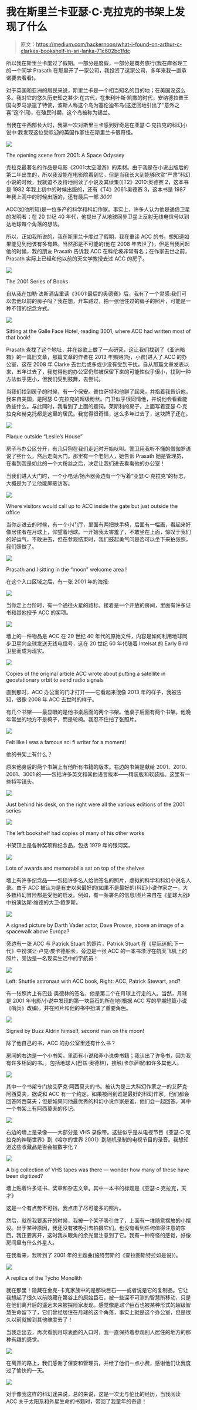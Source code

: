 # 我在斯里兰卡亚瑟·C·克拉克的书架上发现了什么

> 原文：<https://medium.com/hackernoon/what-i-found-on-arthur-c-clarkes-bookshelf-in-sri-lanka-71c602bc1fdc>

所以我在斯里兰卡度过了假期。一部分是度假，一部分是商务旅行(我在麻省理工的一个同学 Prasath 在那里开了一家公司，我投资了这家公司，多年来我一直承诺要去看看)。

对于英国和亚洲的居民来说，斯里兰卡是一个相当知名的目的地；在美国没这么多。我对它的悠久历史知之甚少:在古代，在朱利叶斯·凯撒的时代，安纳德拉普王国向罗马派遣了特使，波斯人称这个岛为塞伦迪布岛(这迂回地引出了“意外之喜”这个词)，在殖民时期，这个岛被称为锡兰。

当我在中西部长大时，我第一次对斯里兰卡感到好奇是在亚瑟·C·克拉克的科幻小说中:我发现这位受欢迎的英国作家住在斯里兰卡很奇怪。

![](img/3608e6db39ca82f8a409dff6f2a7f378.png)

The opening scene from 2001: A Space Odyssey

克拉克最著名的作品是电影《2001:太空漫游》的素材。由于我是在小说出版后的第二年出生的，所以我没能在电影院看到它，但是当我长大到能够欣赏“严肃”科幻小说的时候，我就迫不及待地阅读了小说及其续集(《T2》2010:奥德赛 2，这本书是 1982 年我上初中的时候出版的，还有《T4》2061:奥德赛 3，这本书是 1987 年我上高中的时候出版的，还有最后一部 *3001*

ACC(如他所知)是一位多产的科学和科幻作家。事实上，许多人认为他是通信卫星的发明者；在 20 世纪 40 年代，他提出了从地球同步卫星上反射无线电信号以到达地球每个角落的想法。

所以，正如我所说的，我在斯里兰卡度过了假期，我在重读 ACC 的书，想知道如果能见到他该有多有趣。当然那是不可能的(他在 2008 年去世了)，但是当我问起他的时候，我的朋友 Prasath 告诉我 ACC 在科伦坡非常有名；在作家去世之前，Prasath 实际上已经和他以前的天文学教授去过 ACC 的房子。

![](img/3a0c76f00338691da939b4c775976f7a.png)

The 2001 Series of Books

自从我在加勒·法斯酒店重读《3001:最后的奥德赛》后，我有了一个灵感:我们可以去他以前的房子吗？我在想，开车路过，拍一张他住过的房子的照片，可能是一种不错的纪念方式。

![](img/f8c24bcebe12c3395f959ce782546d23.png)

Sitting at the Galle Face Hotel, reading 3001, where ACC had written most of that book!

Prasath 查找了这个地址，并在谷歌上做了一点研究，这让我们找到了《亚洲暗箱》的一篇旧文章，那篇文章的作者在 2013 年贿赂(呃，小费)进入了 ACC 的办公室，这在 2008 年 Clarke 去世后或多或少没有受到干扰。自从那篇文章发表以来，五年过去了，我觉得他的办公室仍然被保留下来的可能性似乎很小，找到一种方法似乎更小，但我们受到鼓舞，去尝试。

当我们找到房子的时候，有一个保安。普拉萨特和他聊了起来，并指着我告诉他，我来自美国，是阿瑟·C·克拉克的超级粉丝。门卫似乎很同情他，并说他会看看能做些什么。与此同时，我看到了上面的题词，莱斯利的房子，上面写着亚瑟·C·克拉克和赫克托都是这里的居民。我觉得很奇怪，这么多年过去了，这块牌子还在。

![](img/8a62146018030f7b42e08af460d5ed5c.png)

Plaque outside “Leslie’s House”

房子与办公区分开，有几只狗在我们走近时开始吠叫。警卫用我听不懂的僧伽罗语说了些什么，然后走向大门。那里有一个老妇人，她告诉 Prasath 她是管理员，在看到我是如此的一个大粉丝之后，决定让我们进去看看他的办公室！

当我们进入大门时，一个小电话/扬声器旁边有一个写着“亚瑟·C·克拉克”的标志，大概是为了让他能屏蔽访客。

![](img/d6a7268f8c16ca361d3873143b35ae55.png)

Where visitors would call up to ACC inside the gate but just outside the office

当你走进去的时候，有一个小门厅，里面有两把扶手椅，后面有一幅画，看起来好像居住者在月球上，仰望着地球。一开始我太害羞了，不敢坐在上面，惊叹于我们的好运气，不敢进去，但在参观结束时，我们鼓起勇气问是否可以坐下来拍张照，我们照做了。

![](img/e0dabeb2268a661079274cc3429b7803.png)

Prasath and I sitting in the “moon” welcome area !

在这个入口区域之后，有一张 2001 年的海报:

![](img/48ac44863f04345a18fd23eea68b477b.png)

当你走上台阶时，有一个通往火星的路标，接着是一个开放的房间，里面有许多证书和其他授予 ACC 的奖项。

![](img/3b6422658fc530d8fe82ae490f15c815.png)

墙上的一件物品是 ACC 在 20 世纪 40 年代的原始文件，内容是如何利用地球同步卫星向全球发送无线电信号，这在 20 世纪 60 年代随着 Intelsat 的 Early Bird 卫星而成为现实。

![](img/b4ecf2cbe857c7f1f789c243bff941c1.png)

Copies of the original article ACC wrote about putting a satellite in geostationary orbit to send radio signals

直到那时，ACC 办公室的门才打开——它看起来很像 2013 年的样子，我被告知，很像 2008 年 ACC 去世时的样子。

有几个书架——最显眼的是他书桌后面的两个书架。他桌子后面有两个书架。他晚年常坐的地方不是椅子，而是轮椅。我忍不住拍了张照片。

![](img/7d3aff9cef56b6bfc59e76917b24c025.png)

Felt like I was a famous sci fi writer for a moment!

他的书架上有什么？

原来他身后的两个书架上有他所有书籍的版本。右边的书架是献给 2001、2010、2061、3001 的——包括许多英文和其他语言版本——精装版和软装版。这里有一些特写镜头。

![](img/20fbc15e15bb3276a1459629f0c77370.png)

Just behind his desk, on the right were all the various editions of the 2001 series

![](img/12901b6ecd0f1804e4ed5cf899888066.png)

The left bookshelf had copies of many of his other works

书架顶上是各种奖项和纪念品，包括 1979 年的银河奖。

![](img/2a27b54fb59ccc2d8237658410122e6f.png)

Lots of awards and memorabilia sat on top of the shelves

墙上有许多纪念品——包括许多名人给他签名的照片，虚拟的科学和科幻小说名人录。由于 ACC 被认为是有史以来最好的(如果不是最好的)科幻小说作家之一，大多数科幻冒险都是受他的启发。例如，有一条署名的信息/图片来自在《星球大战》中扮演达斯·维德的大卫·鲍罗斯。

![](img/e08a6f89fd0d0923693d7a79799ac2d5.png)

A signed picture by Darth Vader actor, Dave Prowse, above an image of a spacewalk above Europa?

旁边有一张 ACC 与 Patrick Stuart 的照片，Patrick Stuart 在《星际迷航:下一代》中扮演让·卢克·皮卡德船长，旁边是一张 ACC 的一本书漂浮在航天飞机上的照片，旁边是一名现实生活中的宇航员！

![](img/81a9de23bd6fa2327bac7b1561602ba9.png)

Left: Shuttle astronaut with ACC book, Right: ACC, Patrick Stewart, and?

有一张照片上有巴兹·奥德林的签名，他是第二个在月球上行走的人。当然，月球是 2001 年电影/小说中发现的第一块巨石的所在地(根据 ACC 写的早期短篇小说《哨兵》改编)，并在照片和他的书中扮演了重要角色。

![](img/243291c08a3d5367d25d6284bedd2e70.png)

Signed by Buzz Aldrin himself, second man on the moon!

除了他自己的书，ACC 的办公室里还有什么书？

房间的右边是一个小书架，里面有小说和非小说类书籍；我认出了许多书，因为我有许多相同的书。，包括地球人(巴兹·奥德林)，接触(卡尔萨根)和许多其他人。

![](img/7040cc561519838c8bf20b32b16ff0f5.png)

其中一个书架专门放艾萨克·阿西莫夫的书。被认为是三大科幻作家之一的艾萨克·阿西莫夫，据说和 ACC 有一个约定，如果被问到谁是最好的科幻作家，他们都会回答阿西莫夫；但是如果问他最优秀的科幻小说作家是谁，他们会一起回答。其中一个书架上有阿西莫夫的传记。

![](img/5badbfeacdc43c9d5f80ce06391aa5a6.png)

右边的墙上是录像——大部分是 VHS 录像带。这些似乎是从电视节目《亚瑟·C·克拉克的神秘世界》到《哈尔的世界 2001》到随机录制的电视节目的录音。我想知道这些收藏品是否会被数字化？

![](img/a4d0929d902e4d9f04472e5b72eef670.png)

A big collection of VHS tapes was there — wonder how many of these have been digitized?

墙上贴着许多证书、奖章和杂志文章。其中一本书的标题是《亚瑟·c·克拉克，天才》

这是一个有点势不可挡，我点击了尽可能多的照片。

然后，就在我要离开的时候，我被一个架子吸引住了，上面有一堆随意摆放的小摆设。出于某种原因，我还没有被吸引去拍摄它们，也没有看到任何值得注意的东西。我正要离开，这时我从眼角的余光里注意到了它。我有一种奇怪的感觉，好像房间里有什么外星人。

在我看来，我听到了 2001 年的主题曲(施特劳斯的《查拉图斯特拉如是说》)。

![](img/234f2688275e3879e0c7c94ab3327c40.png)

A replica of the Tycho Monolith

就在那里！隐藏在金克-卡克家族中的是那块巨石——或者说是它的复制品。它让我想起了很久以前隐藏在第谷上的原始巨石，被一些深不可测的智慧所移动，只是在他们离开后的遥远未来被探险家发现。感觉像是*这个*巨石也被某种形式的超级智慧生命留下了，它们曾经居住在月球的这个角落，事实上就是这个办公室，但是很久以前就搬到其他维度去了！

当我走出去，再次看到月球表面的入口时，我一直保持着参观别人居住的地方的那种有趣的感觉。

![](img/e98fc248292e55ed3e21fac009154ef3.png)

在离开的路上，我们感谢了保安和管理员，并给了他们一点小费，感谢他们让我度过了愉快的一天。

![](img/258603371c14da090ebf8be4635b687f.png)

对于像我这样的科幻迷来说，总的来说，这是一次无与伦比的经历，当我阅读 ACC 关于太阳系和外星生命的书籍时，带回了我童年的奇迹！
